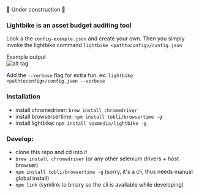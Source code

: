 :construction: Under construction :construction:

### Lightbike is an asset budget auditing tool
Look a the `config-example.json` and create your own. 
Then you simply invoke the lightbike command `lightbike <pathtoconfig>/config.json`

Example output  
![alt tag](http://i.imgur.com/AhdOP20.jpg)

Add the `--verbose` flag for extra fun. ex: `lightbike <pathtoconfig>/config.json --verbose`


### Installation
  - install chromedriver:     `brew install chromedriver`
  - install browsersertime:   `npm install tobli/browsertime -g`
  - install lightbike:        `npm install voxmedia/lightbike -g`

### Develop:
  - clone this repo and cd into it
  - `brew install chromedriver` (or any other selenium drivers + host browser)
  - `npm install tobli/browsertime -g` (sorry, it's a cli, thus needs manual global install)
  - `npm link` (symlink to binary so the cli is available while developing)
